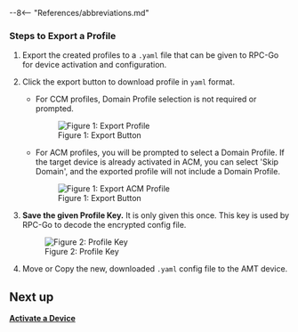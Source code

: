 --8<-- "References/abbreviations.md"

### Steps to Export a Profile

1. Export the created profiles to a `.yaml` file that can be given to RPC-Go for device activation and configuration.

2. Click the export button to download profile in `yaml` format.
    - For CCM profiles, Domain Profile selection is not required or prompted. 

        <figure class="figure-image">
            <img src="..\..\..\assets\images\Console_ExportProfile.png" alt="Figure 1: Export Profile">
            <figcaption>Figure 1: Export Button</figcaption>
        </figure>

    - For ACM profiles, you will be prompted to select a Domain Profile. If the target device is already activated in ACM, you can select 'Skip Domain', and the exported profile will not include a Domain Profile. 

        <figure class="figure-image">
            <img src="..\..\..\assets\images\Console_ExportACMProfile.png" alt="Figure 1: Export ACM Profile">
            <figcaption>Figure 1: Export Button</figcaption>
        </figure>

3. **Save the given Profile Key.** It is only given this once. This key is used by RPC-Go to decode the encrypted config file.

    <figure class="figure-image">
        <img src="..\..\..\assets\images\Console_ProfileKey.png" alt="Figure 2: Profile Key">
        <figcaption>Figure 2: Profile Key</figcaption>
    </figure>

4. Move or Copy the new, downloaded `.yaml` config file to the AMT device.

## Next up
**[Activate a Device](activateDevice.md)**